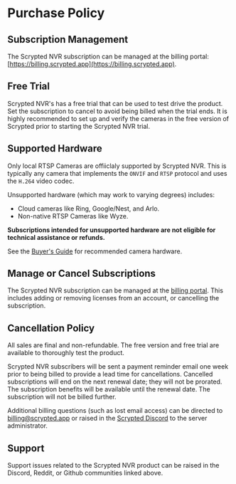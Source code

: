 # Purchase Policy

## Subscription Management

The Scrypted NVR subscription can be managed at the billing portal: [https://billing.scrypted.app](https://billing.scrypted.app).

## Free Trial

Scrypted NVR's has a free trial that can be used to test drive the product. Set the subscription to cancel to avoid being billed when the trial ends. It is highly recommended to set up and verify the cameras in the free version of Scrypted prior to starting the Scrypted NVR trial. 

## Supported Hardware 

Only local RTSP Cameras are offiiclaly supported by Scrypted NVR. This is typically any camera that implements the `ONVIF` and `RTSP` protocol and uses the `H.264` video codec.

Unsupported hardware (which may work to varying degrees) includes:
  * Cloud cameras like Ring, Google/Nest, and Arlo.
  * Non-native RTSP Cameras like Wyze.

**Subscriptions intended for unsupported hardware are not eligible for technical assistance or refunds.**

See the [Buyer's Guide](/buyers-guide/cameras) for recommended camera hardware.

## Manage or Cancel Subscriptions

The Scrypted NVR subscription can be managed at the [billing portal](https://billing.scrypted.app). This includes adding or removing licenses from an account, or cancelling the subscription.

## Cancellation Policy

All sales are final and non-refundable. The free version and free trial are available to thoroughly test the product.

Scrypted NVR subscribers will be sent a payment reminder email one week prior to being billed to provide a lead time for cancellations. Cancelled subscriptions will end on the next renewal date; they will not be prorated. The subscription benefits will be available until the renewal date. The subscription will not be billed further.


Additional billing questions (such as lost email access) can be directed to [billing@scrypted.app](mailto:billing@scrypted.app) or raised in the [Scrypted Discord](https://discord.gg/DcFzmBHYGq) to the server administrator.

## Support

Support issues related to the Scrypted NVR product can be raised in the Discord, Reddit, or Github communities linked above.
